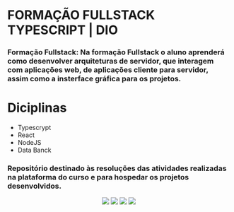 # FORMAÇÃO FULLSTACK TYPESCRIPT | DIO 

### **Formação Fullstack:** Na formação Fullstack o aluno aprenderá como desenvolver arquiteturas de servidor, que interagem com aplicações web, de aplicações cliente para servidor, assim como a insterface gráfica para os projetos.

# Diciplinas

- Typescrypt
- React
- NodeJS
- Data Banck

### Repositório destinado às resoluções das atividades realizadas na plataforma do curso e para hospedar os projetos desenvolvidos.


<div align="center">
  <p>
      <img src="https://img.shields.io/github/languages/count/alexklenio/formacao-fullstack-typescript"/>
      <img src="https://img.shields.io/github/repo-size/alexklenio/formacao-fullstack-typescript"/>
      <img src="https://img.shields.io/github/last-commit/alexklenio/formacao-fullstack-typescript"/>
      <img src="https://img.shields.io/github/issues/alexklenio/formacao-fullstack-typescript"/>
  </p> 
</div>